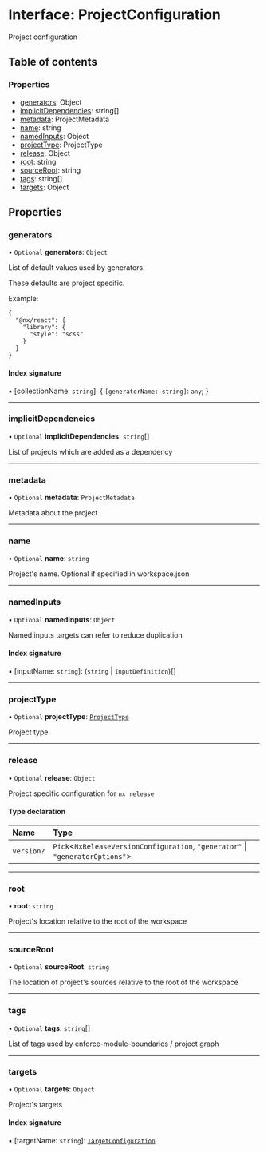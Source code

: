 # Interface: ProjectConfiguration

Project configuration

## Table of contents

### Properties

-  [generators](../../devkit/documents/ProjectConfiguration#generators): Object
-  [implicitDependencies](../../devkit/documents/ProjectConfiguration#implicitdependencies): string[]
-  [metadata](../../devkit/documents/ProjectConfiguration#metadata): ProjectMetadata
-  [name](../../devkit/documents/ProjectConfiguration#name): string
-  [namedInputs](../../devkit/documents/ProjectConfiguration#namedinputs): Object
-  [projectType](../../devkit/documents/ProjectConfiguration#projecttype): ProjectType
-  [release](../../devkit/documents/ProjectConfiguration#release): Object
-  [root](../../devkit/documents/ProjectConfiguration#root): string
-  [sourceRoot](../../devkit/documents/ProjectConfiguration#sourceroot): string
-  [tags](../../devkit/documents/ProjectConfiguration#tags): string[]
-  [targets](../../devkit/documents/ProjectConfiguration#targets): Object

## Properties

### generators

• `Optional` **generators**: `Object`

List of default values used by generators.

These defaults are project specific.

Example:

```
{
  "@nx/react": {
    "library": {
      "style": "scss"
    }
  }
}
```

#### Index signature

▪ [collectionName: `string`]: \{ `[generatorName: string]`: `any`; }

---

### implicitDependencies

• `Optional` **implicitDependencies**: `string`[]

List of projects which are added as a dependency

---

### metadata

• `Optional` **metadata**: `ProjectMetadata`

Metadata about the project

---

### name

• `Optional` **name**: `string`

Project's name. Optional if specified in workspace.json

---

### namedInputs

• `Optional` **namedInputs**: `Object`

Named inputs targets can refer to reduce duplication

#### Index signature

▪ [inputName: `string`]: (`string` \| `InputDefinition`)[]

---

### projectType

• `Optional` **projectType**: [`ProjectType`](../../devkit/documents/ProjectType)

Project type

---

### release

• `Optional` **release**: `Object`

Project specific configuration for `nx release`

#### Type declaration

| Name       | Type                                                                             |
| :--------- | :------------------------------------------------------------------------------- |
| `version?` | `Pick`\<`NxReleaseVersionConfiguration`, `"generator"` \| `"generatorOptions"`\> |

---

### root

• **root**: `string`

Project's location relative to the root of the workspace

---

### sourceRoot

• `Optional` **sourceRoot**: `string`

The location of project's sources relative to the root of the workspace

---

### tags

• `Optional` **tags**: `string`[]

List of tags used by enforce-module-boundaries / project graph

---

### targets

• `Optional` **targets**: `Object`

Project's targets

#### Index signature

▪ [targetName: `string`]: [`TargetConfiguration`](../../devkit/documents/TargetConfiguration)
